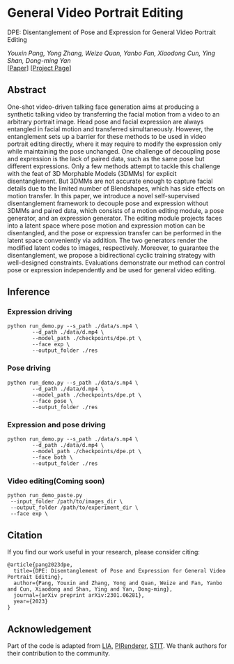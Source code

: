 # General Video Portrait Editing

DPE: Disentanglement of Pose and Expression for General Video Portrait Editing

*Youxin Pang, Yong Zhang, Weize Quan, Yanbo Fan, Xiaodong Cun, Ying Shan, Dong-ming Yan*  
[[Paper](https://arxiv.org/abs/2301.06281)]
[[Project Page](https://carlyx.github.io/DPE/)]


## Abstract
One-shot video-driven talking face generation aims at producing a synthetic talking video by transferring the facial motion from a video to an arbitrary portrait image. Head pose and facial expression are always entangled in facial motion and transferred simultaneously. However, the entanglement sets up a barrier for these methods to be used in video portrait editing directly, where it may require to modify the expression only while maintaining the pose unchanged. One challenge of decoupling pose and expression is the lack of paired data, such as the same pose but different expressions. Only a few methods attempt to tackle this challenge with the feat of 3D Morphable Models (3DMMs) for explicit disentanglement. But 3DMMs are not accurate enough to capture facial details due to the limited number of Blendshapes, which has side effects on motion transfer. In this paper, we introduce a novel self-supervised disentanglement framework to decouple pose and expression without 3DMMs and paired data, which consists of a motion editing module, a pose generator, and an expression generator. The editing module projects faces into a latent space where pose motion and expression motion can be disentangled, and the pose or expression transfer can be performed in the latent space conveniently via addition. The two generators render the modified latent codes to images, respectively. Moreover, to guarantee the disentanglement, we propose a bidirectional cyclic training strategy with well-designed constraints. Evaluations demonstrate our method can control pose or expression independently and be used for general video editing.

## Inference
### Expression driving
```
python run_demo.py --s_path ./data/s.mp4 \
 		--d_path ./data/d.mp4 \
		--model_path ./checkpoints/dpe.pt \
		--face exp \
		--output_folder ./res
```
  
### Pose driving
```
python run_demo.py --s_path ./data/s.mp4 \
 		--d_path ./data/d.mp4 \
		--model_path ./checkpoints/dpe.pt \
		--face pose \
		--output_folder ./res
```

### Expression and pose driving
```
python run_demo.py --s_path ./data/s.mp4 \
 		--d_path ./data/d.mp4 \
		--model_path ./checkpoints/dpe.pt \
		--face both \
		--output_folder ./res
```

### Video editing(Coming soon)
```
python run_demo_paste.py 
 --input_folder /path/to/images_dir \
 --output_folder /path/to/experiment_dir \
 --face exp \
```

## **Citation**

If you find our work useful in your research, please consider citing:

```
@article{pang2023dpe,
  title={DPE: Disentanglement of Pose and Expression for General Video Portrait Editing},
  author={Pang, Youxin and Zhang, Yong and Quan, Weize and Fan, Yanbo and Cun, Xiaodong and Shan, Ying and Yan, Dong-ming},
  journal={arXiv preprint arXiv:2301.06281},
  year={2023}
}
```

## Acknowledgement
Part of the code is adapted from 
[LIA](https://github.com/wyhsirius/LIA),
[PIRenderer](https://github.com/RenYurui/PIRender),
[STIT](https://github.com/rotemtzaban/STIT).
We thank authors for their contribution to the community.
